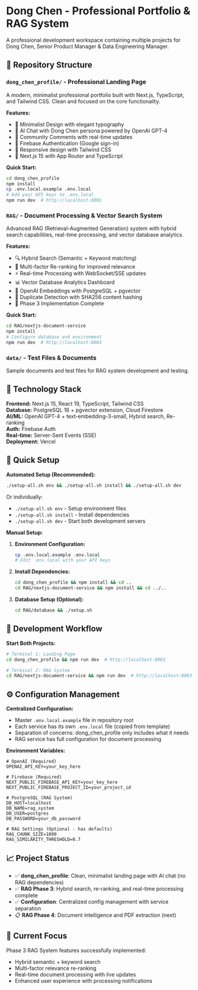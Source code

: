 # Dong Chen - Professional Portfolio & RAG System

A professional development workspace containing multiple projects for Dong Chen, Senior Product Manager & Data Engineering Manager.

## 📁 Repository Structure

### `dong_chen_profile/` - Professional Landing Page
A modern, minimalist professional portfolio built with Next.js, TypeScript, and Tailwind CSS. Clean and focused on the core functionality.

**Features:**
- 🎨 Minimalist Design with elegant typography
- 🤖 AI Chat with Dong Chen persona powered by OpenAI GPT-4
- 💬 Community Comments with real-time updates
- 🔐 Firebase Authentication (Google sign-in)
- 📱 Responsive design with Tailwind CSS
- 🚀 Next.js 15 with App Router and TypeScript

**Quick Start:**
```bash
cd dong_chen_profile
npm install
cp .env.local.example .env.local
# Add your API keys to .env.local
npm run dev  # http://localhost:8001
```

### `RAG/` - Document Processing & Vector Search System
Advanced RAG (Retrieval-Augmented Generation) system with hybrid search capabilities, real-time processing, and vector database analytics.

**Features:**
- 🔍 Hybrid Search (Semantic + Keyword matching)
- 🎯 Multi-factor Re-ranking for improved relevance
- ⚡ Real-time Processing with WebSocket/SSE updates
- 📊 Vector Database Analytics Dashboard
- 🧠 OpenAI Embeddings with PostgreSQL + pgvector
- 📂 Duplicate Detection with SHA256 content hashing
- 🔄 Phase 3 Implementation Complete

**Quick Start:**
```bash
cd RAG/nextjs-document-service
npm install
# Configure database and environment
npm run dev  # http://localhost:8003
```

### `data/` - Test Files & Documents
Sample documents and test files for RAG system development and testing.

## 🚀 Technology Stack

**Frontend:** Next.js 15, React 19, TypeScript, Tailwind CSS  
**Database:** PostgreSQL 16 + pgvector extension, Cloud Firestore  
**AI/ML:** OpenAI GPT-4 + text-embedding-3-small, Hybrid search, Re-ranking  
**Auth:** Firebase Auth  
**Real-time:** Server-Sent Events (SSE)  
**Deployment:** Vercel

## 🔧 Quick Setup

**Automated Setup (Recommended):**
```bash
./setup-all.sh env && ./setup-all.sh install && ./setup-all.sh dev
```

Or individually:
- `./setup-all.sh env` - Setup environment files
- `./setup-all.sh install` - Install dependencies
- `./setup-all.sh dev` - Start both development servers

**Manual Setup:**
1. **Environment Configuration:**
   ```bash
   cp .env.local.example .env.local
   # Edit .env.local with your API keys
   ```

2. **Install Dependencies:**
   ```bash
   cd dong_chen_profile && npm install && cd ..
   cd RAG/nextjs-document-service && npm install && cd ../..
   ```

3. **Database Setup (Optional):**
   ```bash
   cd RAG/database && ./setup.sh
   ```

## 🔧 Development Workflow

**Start Both Projects:**
```bash
# Terminal 1: Landing Page
cd dong_chen_profile && npm run dev  # http://localhost:8001

# Terminal 2: RAG System  
cd RAG/nextjs-document-service && npm run dev  # http://localhost:8003
```

## ⚙️ Configuration Management

**Centralized Configuration:**
- Master `.env.local.example` file in repository root
- Each service has its own `.env.local` file (copied from template)
- Separation of concerns: dong_chen_profile only includes what it needs
- RAG service has full configuration for document processing

**Environment Variables:**
```env
# OpenAI (Required)
OPENAI_API_KEY=your_key_here

# Firebase (Required)  
NEXT_PUBLIC_FIREBASE_API_KEY=your_key_here
NEXT_PUBLIC_FIREBASE_PROJECT_ID=your_project_id

# PostgreSQL (RAG System)
DB_HOST=localhost
DB_NAME=rag_system
DB_USER=postgres
DB_PASSWORD=your_db_password

# RAG Settings (Optional - has defaults)
RAG_CHUNK_SIZE=1000
RAG_SIMILARITY_THRESHOLD=0.7
```

## 📈 Project Status

- ✅ **dong_chen_profile**: Clean, minimalist landing page with AI chat (no RAG dependencies)
- ✅ **RAG Phase 3**: Hybrid search, re-ranking, and real-time processing complete
- ✅ **Configuration**: Centralized config management with service separation
- 📋 **RAG Phase 4**: Document intelligence and PDF extraction (next)

## 🎯 Current Focus

Phase 3 RAG System features successfully implemented:
- Hybrid semantic + keyword search
- Multi-factor relevance re-ranking
- Real-time document processing with live updates
- Enhanced user experience with processing notifications